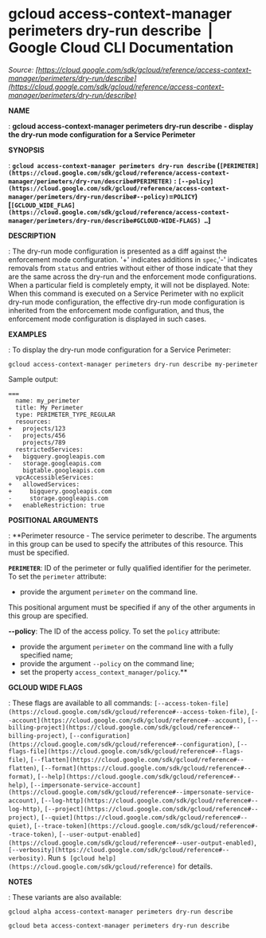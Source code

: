 # gcloud access-context-manager perimeters dry-run describe  |  Google Cloud CLI Documentation

*Source: [https://cloud.google.com/sdk/gcloud/reference/access-context-manager/perimeters/dry-run/describe](https://cloud.google.com/sdk/gcloud/reference/access-context-manager/perimeters/dry-run/describe)*

**NAME**

: **gcloud access-context-manager perimeters dry-run describe - display the dry-run mode configuration for a Service Perimeter**

**SYNOPSIS**

: **`gcloud access-context-manager perimeters dry-run describe` (`[PERIMETER](https://cloud.google.com/sdk/gcloud/reference/access-context-manager/perimeters/dry-run/describe#PERIMETER)` : `[--policy](https://cloud.google.com/sdk/gcloud/reference/access-context-manager/perimeters/dry-run/describe#--policy)`=`POLICY`) [`[GCLOUD_WIDE_FLAG](https://cloud.google.com/sdk/gcloud/reference/access-context-manager/perimeters/dry-run/describe#GCLOUD-WIDE-FLAGS) …`]**

**DESCRIPTION**

: The dry-run mode configuration is presented as a diff against the enforcement
mode configuration. '+' indicates additions in `spec`,'-' indicates
removals from `status` and entries without either of those indicate
that they are the same across the dry-run and the enforcement mode
configurations. When a particular field is completely empty, it will not be
displayed.
Note: When this command is executed on a Service Perimeter with no explicit
dry-run mode configuration, the effective dry-run mode configuration is
inherited from the enforcement mode configuration, and thus, the enforcement
mode configuration is displayed in such cases.

**EXAMPLES**

: To display the dry-run mode configuration for a Service Perimeter:

```
gcloud access-context-manager perimeters dry-run describe my-perimeter
```

Sample output:

```
===
  name: my_perimeter
  title: My Perimeter
  type: PERIMETER_TYPE_REGULAR
  resources:
+   projects/123
-   projects/456
    projects/789
  restrictedServices:
+   bigquery.googleapis.com
-   storage.googleapis.com
    bigtable.googleapis.com
  vpcAccessibleServices:
+   allowedServices:
+     bigquery.googleapis.com
-     storage.googleapis.com
+   enableRestriction: true
```

**POSITIONAL ARGUMENTS**

: **Perimeter resource - The service perimeter to describe. The arguments in this
group can be used to specify the attributes of this resource.
This must be specified.

**`PERIMETER`**:
ID of the perimeter or fully qualified identifier for the perimeter.
To set the `perimeter` attribute:

- provide the argument `perimeter` on the command line.

This positional argument must be specified if any of the other arguments in this
group are specified.

**--policy**:
The ID of the access policy.
To set the `policy` attribute:

- provide the argument `perimeter` on the command line with a fully
specified name;
- provide the argument `--policy` on the command line;
- set the property `access_context_manager/policy`.**

**GCLOUD WIDE FLAGS**

: These flags are available to all commands: `[--access-token-file](https://cloud.google.com/sdk/gcloud/reference#--access-token-file)`,
`[--account](https://cloud.google.com/sdk/gcloud/reference#--account)`, `[--billing-project](https://cloud.google.com/sdk/gcloud/reference#--billing-project)`,
`[--configuration](https://cloud.google.com/sdk/gcloud/reference#--configuration)`,
`[--flags-file](https://cloud.google.com/sdk/gcloud/reference#--flags-file)`,
`[--flatten](https://cloud.google.com/sdk/gcloud/reference#--flatten)`, `[--format](https://cloud.google.com/sdk/gcloud/reference#--format)`, `[--help](https://cloud.google.com/sdk/gcloud/reference#--help)`, `[--impersonate-service-account](https://cloud.google.com/sdk/gcloud/reference#--impersonate-service-account)`,
`[--log-http](https://cloud.google.com/sdk/gcloud/reference#--log-http)`,
`[--project](https://cloud.google.com/sdk/gcloud/reference#--project)`, `[--quiet](https://cloud.google.com/sdk/gcloud/reference#--quiet)`, `[--trace-token](https://cloud.google.com/sdk/gcloud/reference#--trace-token)`, `[--user-output-enabled](https://cloud.google.com/sdk/gcloud/reference#--user-output-enabled)`,
`[--verbosity](https://cloud.google.com/sdk/gcloud/reference#--verbosity)`.
Run `$ [gcloud help](https://cloud.google.com/sdk/gcloud/reference)` for details.

**NOTES**

: These variants are also available:

```
gcloud alpha access-context-manager perimeters dry-run describe
```

```
gcloud beta access-context-manager perimeters dry-run describe
```